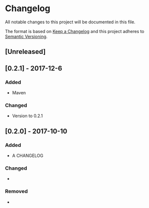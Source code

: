 # Changelog
All notable changes to this project will be documented in this file.

The format is based on [Keep a Changelog](http://keepachangelog.com/en/1.0.0/)
and this project adheres to [Semantic Versioning](http://semver.org/spec/v2.0.0.html).

## [Unreleased]

## [0.2.1] - 2017-12-6
### Added
- Maven

### Changed
- Version to 0.2.1

## [0.2.0] - 2017-10-10
### Added
- A CHANGELOG


### Changed
- 

### Removed
- 
